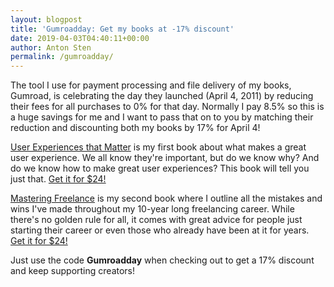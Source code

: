 ```yaml
---
layout: blogpost
title: 'Gumroadday: Get my books at -17% discount'
date: 2019-04-03T04:40:11+00:00
author: Anton Sten
permalink: /gumroadday/
---
```


The tool I use for payment processing and file delivery of my books, Gumroad, is celebrating the day they launched (April 4, 2011) by reducing their fees for all purchases to 0% for that day. Normally I pay 8.5% so this is a huge savings for me and I want to pass that on to you by matching their reduction and discounting both my books by 17% for April 4!

[User Experiences that Matter](https://www.antonsten.com/books/user-experiences-matter/) is my first book about what makes a great user experience. We all know they're important, but do we know why? And do we know how to make great user experiences? This book will tell you just that. [Get it for $24!](https://gumroad.com/l/userexperiencesmatter/gumroadday)

[Mastering Freelance](https://www.antonsten.com/books/masteringfreelance/) is my second book where I outline all the mistakes and wins I've made throughout my 10-year long freelancing career. While there's no golden rule for all, it comes with great advice for people just starting their career or even those who already have been at it for years. [Get it for $24!](https://gum.co/masteringfreelance/gumroadday)

Just use the code **Gumroadday** when checking out to get a 17% discount and keep supporting creators!
